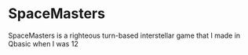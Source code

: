 # SpaceMasters
SpaceMasters is a righteous turn-based interstellar game that I made in Qbasic when I was 12
